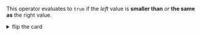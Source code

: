 This operator evaluates to `true` if the _left_ value is **smaller than** _or_ **the same as** the right value.

<details>
<summary>flip the card</summary>
<br>

# _less than or equal to_ operator: `<=`

```js
'use strict';

console.log(1 <= 2); // true
console.log(2 <= 2); // true
console.log(3 <= 2); // false
```

</details>
